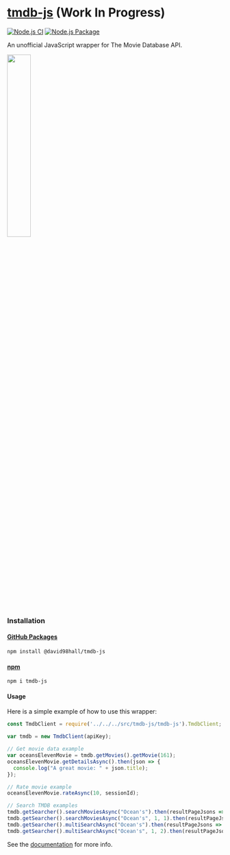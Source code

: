 # [tmdb-js](https://github.com/david98hall/tmdb-js) (Work In Progress)
[![Node.js CI](https://github.com/david98hall/tmdb-js/workflows/Node.js%20CI/badge.svg)](https://github.com/david98hall/tmdb-js/actions?query=workflow%3A%22Node.js+CI%22)
[![Node.js Package](https://github.com/david98hall/tmdb-js/workflows/Node.js%20Package/badge.svg)](https://github.com/david98hall/tmdb-js/actions?query=workflow%3A%22Node.js+Package%22)

An unofficial JavaScript wrapper for The Movie Database API.

[<img src="https://www.themoviedb.org/assets/2/v4/logos/v2/blue_long_2-9665a76b1ae401a510ec1e0ca40ddcb3b0cfe45f1d51b77a308fea0845885648.svg" width="33%">](https://www.themoviedb.org/)

### Installation

#### [GitHub Packages](https://github.com/david98hall/tmdb-js/packages/303001)
```
npm install @david98hall/tmdb-js
```

#### [npm](https://www.npmjs.com/package/tmdb-js)
```
npm i tmdb-js
```

#### Usage
Here is a simple example of how to use this wrapper:
```javascript
const TmdbClient = require('../../../src/tmdb-js/tmdb-js').TmdbClient;

var tmdb = new TmdbClient(apiKey);

// Get movie data example
var oceansElevenMovie = tmdb.getMovies().getMovie(161);
oceansElevenMovie.getDetailsAsync().then(json => {
  console.log("A great movie: " + json.title);
});

// Rate movie example
oceansElevenMovie.rateAsync(10, sessionId);

// Search TMDB examples
tmdb.getSearcher().searchMoviesAsync("Ocean's").then(resultPageJsons => { console.log(resultPageJsons.length) });
tmdb.getSearcher().searchMoviesAsync("Ocean's", 1, 1).then(resultPageJsons => { console.log(resultPageJsons.length) });
tmdb.getSearcher().multiSearchAsync("Ocean's").then(resultPageJsons => { console.log(resultPageJsons.length) });
tmdb.getSearcher().multiSearchAsync("Ocean's", 1, 2).then(resultPageJsons => { console.log(resultPageJsons.length) });
```

See the [documentation](https://david98hall.github.io/tmdb-js/) for more info.
